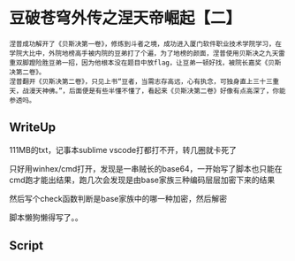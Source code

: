 # 豆破苍穹外传之涅天帝崛起【二】



```
涅普成功解开了《贝斯决第一卷》，修炼到斗者之境，成功进入厦门软件职业技术学院学习，在学院大比中，外院地榜高手被内院的豆弟打了个遍，为了地榜的颜面，涅普使用贝斯决之九天雷重双脚蹬险胜豆弟一招，因为他根本没在题目中放flag，让豆弟一顿好找，被院长嘉奖《贝斯决第二卷》。
涅普翻开《贝斯决第二卷》，只见上书“豆者，当需志存高远，心有执念，可独身直上三十三重天，战漫天神佛。”，后面便是有些半懂不懂了，看起来《贝斯决第二卷》好像有点高深了，你能参透吗。
```

## WriteUp

111MB的txt，记事本sublime vscode打都打不开，转几圈就卡死了

只好用winhex/cmd打开，发现是一串贼长的base64，一开始写了脚本也只能在cmd跑才能出结果，跑几次会发现是由base家族三种编码层层加密下来的结果

然后写个check函数判断是base家族中的哪一种加密，然后解密

脚本懒狗懒得写了。。

##  Script 


